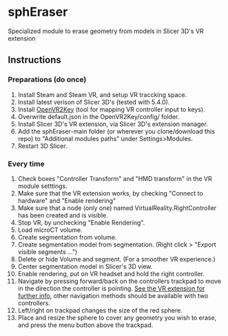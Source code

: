 # sphEraser
 Specialized module to erase geometry from models in Slicer 3D's VR extension

 
## Instructions
### Preparations (do once)
1. Install Steam and Steam VR, and setup VR traccking space.
2. Install latest verison of Slicer 3D's (tested with 5.4.0).
3. Install [OpenVR2Key](https://github.com/BOLL7708/OpenVR2Key) (tool for mapping VR controller input to keys).
4. Overwrite default.json in the OpenVR2Key/config/ folder.
5. Install Slicer 3D's VR extension, via Slicer 3D's extension manager.
21. Add the sphEraser-main folder (or wherever you clone/download this repo) to "Additional modules paths" under Settings>Modules.
22. Restart 3D Slicer.

### Every time
1. Check boxes "Controller Transform" and "HMD transform" in the VR module setttings.
4. Make sure that the VR extension works, by checking "Connect to hardware" and "Enable rendering"
5. Make sure that a node (only one) named VirtualReality.RightController has been created and is visible.
6. Stop VR, by unchecking "Enable Rendering".
7. Load microCT volume.
8. Create segmentation from volume.
9. Create segmentation model from segmentation. (Right click > "Export visible segments ...")
10. Delete or hide Volume and segment. (For a smoother VR experience.)
11. Center segmentation model in Slicer's 3D view.
12. Enable rendering, put on VR headset and hold the right controller.
13. Navigate by pressing forward/back on the controllers trackpad to move in the direction the controller is pointing. [See the VR extension for further info](https://github.com/KitwareMedical/SlicerVirtualReality), other navigation methods should be available with two controllers.
14. Left/right on trackpad changes the size of the red sphere.
15. Place and resize the sphere to cover any geometry you wish to erase, and press the menu button above the trackpad.
